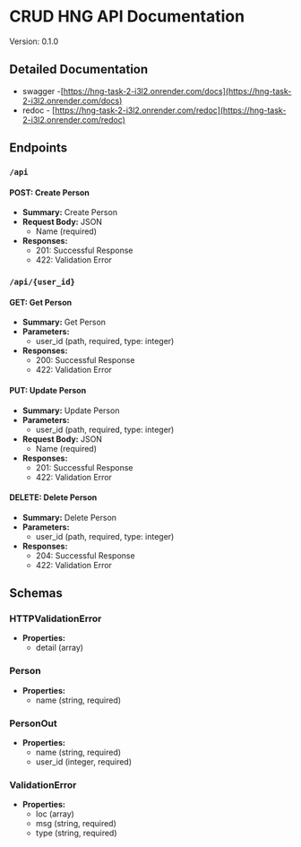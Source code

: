 # CRUD HNG API Documentation

Version: 0.1.0

## Detailed Documentation
* swagger -[https://hng-task-2-i3l2.onrender.com/docs](https://hng-task-2-i3l2.onrender.com/docs)
* redoc - [https://hng-task-2-i3l2.onrender.com/redoc](https://hng-task-2-i3l2.onrender.com/redoc)

## Endpoints

### `/api`

#### POST: Create Person

- **Summary:** Create Person
- **Request Body:** JSON
  - Name (required)
- **Responses:**
  - 201: Successful Response
  - 422: Validation Error

### `/api/{user_id}`

#### GET: Get Person

- **Summary:** Get Person
- **Parameters:**
  - user_id (path, required, type: integer)
- **Responses:**
  - 200: Successful Response
  - 422: Validation Error

#### PUT: Update Person

- **Summary:** Update Person
- **Parameters:**
  - user_id (path, required, type: integer)
- **Request Body:** JSON
  - Name (required)
- **Responses:**
  - 201: Successful Response
  - 422: Validation Error

#### DELETE: Delete Person

- **Summary:** Delete Person
- **Parameters:**
  - user_id (path, required, type: integer)
- **Responses:**
  - 204: Successful Response
  - 422: Validation Error

## Schemas

### HTTPValidationError

- **Properties:**
  - detail (array)

### Person

- **Properties:**
  - name (string, required)

### PersonOut

- **Properties:**
  - name (string, required)
  - user_id (integer, required)

### ValidationError

- **Properties:**
  - loc (array)
  - msg (string, required)
  - type (string, required)

